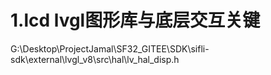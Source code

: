 # 1.lcd lvgl图形库与底层交互关键

G:\Desktop\ProjectJamal\SF32_GITEE\SDK\sifli-sdk\external\lvgl_v8\src\hal\lv_hal_disp.h
